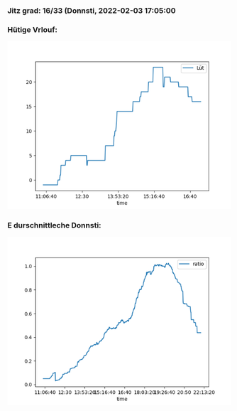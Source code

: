 ### Jitz grad: 16/33 (Donnsti, 2022-02-03 17:05:00

### Hütige Vrlouf:
![Graph](Today.png)

### E durschnittleche Donnsti:
![Graph](Donnsti.png)